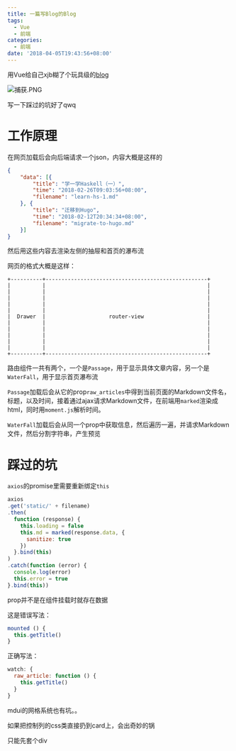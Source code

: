 ```yaml
---
title: 一篇写Blog的Blog
tags:
  - Vue
  - 前端
categories:
  - 前端
date: '2018-04-05T19:43:56+08:00'
---
```

用Vue给自己xjb糊了个玩具级的[blog](https://margatroid-vue-blog.netlify.com/)

![捕获.PNG](https://i.loli.net/2018/04/05/5ac601a1ba6be.png)

<!--more-->

写一下踩过的坑好了qwq

# 工作原理

在网页加载后会向后端请求一个json，内容大概是这样的

``` json
{
    "data": [{
        "title": "学一学Haskell（一）",
        "time": "2018-02-26T09:03:56+08:00",
        "filename": "learn-hs-1.md"
    }, {
        "title": "迁移到Hugo",
        "time": "2018-02-12T20:34:34+08:00",
        "filename": "migrate-to-hugo.md"
    }]
}
```

然后用这些内容去渲染左侧的抽屉和首页的瀑布流

网页的格式大概是这样：

``` nohighlight
+----------+---------------------------------------------------+
|          |                                                   |
|          |                                                   |
|          |                                                   |
|          |                                                   |
|          |                                                   |
|  Drawer  |                    router-view                    |
|          |                                                   |
|          |                                                   |
|          |                                                   |
|          |                                                   |
|          |                                                   |
+----------+---------------------------------------------------+
```



路由组件一共有两个，一个是`Passage`，用于显示具体文章内容，另一个是`WaterFall`，用于显示首页瀑布流

`Passage`加载后会从它的prop`raw_articles`中得到当前页面的Markdown文件名，标题，以及时间，接着通过ajax请求Markdown文件，在前端用`marked`渲染成html，同时用`moment.js`解析时间。

`WaterFall`加载后会从同一个prop中获取信息，然后遍历一遍，并请求Markdown文件，然后分割字符串，产生预览

# 踩过的坑

`axios`的promise里需要重新绑定`this`

``` js
axios
.get('static/' + filename)
.then(
  function (response) {
    this.loading = false
    this.md = marked(response.data, {
      sanitize: true
    })
  }.bind(this)
)
.catch(function (error) {
  console.log(error)
  this.error = true
}.bind(this))
```

prop并不是在组件挂载时就存在数据

这是错误写法：

``` js
mounted () {
  this.getTitle()
}
```

正确写法：

``` js
watch: {
  raw_article: function () {
    this.getTitle()
  }
}
```

mdui的网格系统也有坑。。

如果把控制列的css类直接扔到card上，会出奇妙的锅

只能先套个div

